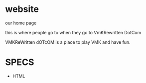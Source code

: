 # website
our home page


this is where people go to when they go to VmKRewritten DotCom

VMKReWritten dOTcOM is a place to play VMK and have fun.

# SPECS
* HTML
